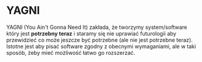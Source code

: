 # YAGNI

YAGNI (You Ain't Gonna Need It) zakłada, że tworzymy system/software który jest **potrzebny teraz** i staramy się nie uprawiać futurologii aby przewidzieć co może jeszcze być potrzebne (ale nie jest potrzebne teraz). Istotne jest aby pisać software zgodny z obecnymi wymaganiami, ale w taki sposób, żeby mieć możliwość łatwo go rozszerzać.

